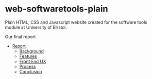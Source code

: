 # web-softwaretools-plain
Plain HTML, CSS and Javascript  website created for the software tools module at University of Bristol.

Our final report
- [Report](https://github.com/Peng-1124/web-softwaretools-plain/tree/main/report)
  - [Background](https://github.com/Peng-1124/web-softwaretools-plain/blob/main/report/Background.md)
  - [Features](https://github.com/Peng-1124/web-softwaretools-plain/blob/main/report/Features.md)
  - [Front End UX](https://github.com/Peng-1124/web-softwaretools-plain/blob/main/report/Front%20End%20UX.md)
  - [Process](https://github.com/Peng-1124/web-softwaretools-plain/blob/main/report/Process.md)
  - [Conclusion](https://github.com/Peng-1124/web-softwaretools-plain/blob/main/report/Conclusion.md)
